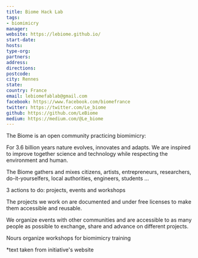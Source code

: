 ```yaml
---
title: Biome Hack Lab
tags:
- biomimicry
manager:
website: https://lebiome.github.io/
start-date:
hosts:
type-org:
partners:
address:
directions:
postcode:
city: Rennes
state:
country: France
email: lebiomefablab@gmail.com
facebook: https://www.facebook.com/biomefrance
twitter: https://twitter.com/Le_biome
github: https://github.com/LeBiome
medium: https://medium.com/@Le_biome
---
```


The Biome is an open community practicing biomimicry:

For 3.6 billion years nature evolves, innovates and adapts. We are inspired to improve together science and technology while respecting the environment and human.

The Biome gathers and mixes citizens, artists, entrepreneurs, researchers, do-it-yourselfers, local authorities, engineers, students ...

3 actions to do: projects, events and workshops

The projects we work on are documented and under free licenses to make them accessible and reusable.

We organize events with other communities and are accessible to as many people as possible to exchange, share and advance on different projects.

Nours organize workshops for biomimicry training



\*text taken from initiative's website
